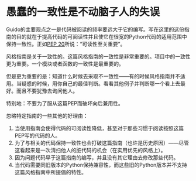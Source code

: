 # 愚蠢的一致性是不动脑子人的失误
Guido的主要观点之一是代码被阅读的频率要远大于它的编写。写在这里的这份指南的目的就在于提高代码的可阅读性并且使它在很宽的Python代码的适用范围中保持一致性。正如[PEP 20](https://www.python.org/dev/peps/pep-0020)所说：“可读性至关重要”。

风格指南是关于一致性的。这篇风格指南的一致性是非常重要的。项目中的一致性更为重要。一个模块或者函数的一致性是最重要的。

但是更为重要的是：知道什么时候去采取不一致性——有的时候风格指南并不适用。当疑惑的时候，用你自己的最佳判断。看看其他例子并判断哪一个看上去最好。而且不要犹豫去询问他人。

特别地：不要为了服从这篇PEP而破坏向后兼用性。

忽略特定指南的一些其他的好理由：
1. 当使用指南会使得代码的可阅读性降低，甚至对于那些习惯于阅读按照这篇PEP写的代码的人。
2. 为了与相关的代码保持一致性也会打破这篇指南（也许是历史原因）——尽管这看起来是一次清扫他人的脏代码的机会（在实用优先的风格上）。
3. 因为问题代码早于这篇指南的编写，并且没有其它理由去修改那些代码。
4. 当代码需要同旧版本的Python保持兼容性，而这些旧的Python版本并不支持这篇风格指南中所提倡的特性。


